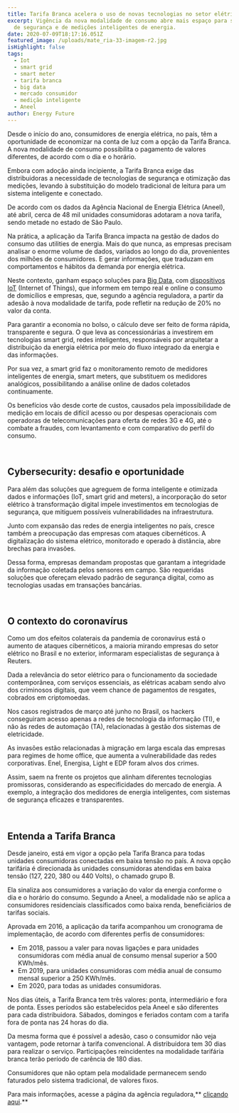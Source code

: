 ```yaml
---
title: Tarifa Branca acelera o uso de novas tecnologias no setor elétrico
excerpt: Vigência da nova modalidade de consumo abre mais espaço para soluções
  de segurança e de medições inteligentes de energia.
date: 2020-07-09T18:17:16.051Z
featured_image: /uploads/mate_ria-33-imagem-r2.jpg
isHighlight: false
tags:
  - Iot
  - smart grid
  - smart meter
  - tarifa branca
  - big data
  - mercado consumidor
  - medição inteligente
  - Aneel
author: Energy Future
---
```

Desde o início do ano, consumidores de energia elétrica, no país, têm a oportunidade de economizar na conta de luz com a opção da Tarifa Branca. A nova modalidade de consumo possibilita o pagamento de valores diferentes, de acordo com o dia e o horário.

Embora com adoção ainda incipiente, a Tarifa Branca exige das distribuidoras a necessidade de tecnologias de segurança e otimização das medições, levando à substituição do modelo tradicional de leitura para um sistema inteligente e conectado.

De acordo com os dados da Agência Nacional de Energia Elétrica (Aneel), até abril, cerca de 48 mil unidades consumidoras adotaram a nova tarifa, sendo metade no estado de São Paulo.

Na prática, a aplicação da Tarifa Branca impacta na gestão de dados do consumo das utilities de energia. Mais do que nunca, as empresas precisam analisar o enorme volume de dados, variados ao longo do dia, provenientes dos milhões de consumidores. E gerar informações, que traduzam em comportamentos e hábitos da demanda por energia elétrica.

Neste contexto, ganham espaço soluções para [Big Data](https://www.energyfuture.com.br/noticias/crises-potencializam-ainda-mais-uso-de-dados/), com [dispositivos IoT](https://www.energyfuture.com.br/noticias/o-que-voce-sabe-sobre-internet-das-coisas-io-t/) (Internet of Things), que informem em tempo real e online o consumo de domicílios e empresas, que, segundo a agência reguladora, a partir da adesão à nova modalidade de tarifa, pode refletir na redução de 20% no valor da conta.

Para garantir a economia no bolso, o cálculo deve ser feito de forma rápida, transparente e segura. O que leva as concessionárias a investirem em tecnologias smart grid, redes inteligentes, responsáveis por arquitetar a distribuição da energia elétrica por meio do fluxo integrado da energia e das informações.

Por sua vez, a smart grid faz o monitoramento remoto de medidores inteligentes de energia, smart meters, que substituem os medidores analógicos, possibilitando a análise online de dados coletados continuamente.

Os benefícios vão desde corte de custos, causados pela impossibilidade de medição em locais de difícil acesso ou por despesas operacionais com operadoras de telecomunicações para oferta de redes 3G e 4G, até o combate a fraudes, com levantamento e com comparativo do perfil do consumo.

<br>

## Cybersecurity: desafio e oportunidade

Para além das soluções que agreguem de forma inteligente e otimizada dados e informações (IoT, smart grid and meters), a incorporação do setor elétrico à transformação digital impele investimentos em tecnologias de segurança, que mitiguem possíveis vulnerabilidades na infraestrutura.

Junto com expansão das redes de energia inteligentes no país, cresce também a preocupação das empresas com ataques cibernéticos. A digitalização do sistema elétrico, monitorado e operado à distância, abre brechas para invasões.

Dessa forma, empresas demandam propostas que garantam a integridade da informação coletada pelos sensores em campo. São requeridas soluções que ofereçam elevado padrão de segurança digital, como as tecnologias usadas em transações bancárias.

<bR>

## O contexto do coronavírus

Como um dos efeitos colaterais da pandemia de coronavírus está o aumento de ataques cibernéticos, a maioria mirando empresas do setor elétrico no Brasil e no exterior, informaram especialistas de segurança à Reuters.

Dada a relevância do setor elétrico para o funcionamento da sociedade contemporânea, com serviços essenciais, as elétricas acabam sendo alvo dos criminosos digitais, que veem chance de pagamentos de resgates, cobrados em criptomoedas.

Nos casos registrados de março até junho no Brasil, os hackers conseguiram acesso apenas a redes de tecnologia da informação (TI), e não às redes de automação (TA), relacionadas à gestão dos sistemas de eletricidade.

As invasões estão relacionadas à migração em larga escala das empresas para regimes de home office, que aumenta a vulnerabilidade das redes corporativas. Enel, Energisa, Light e EDP foram alvos dos crimes.

Assim, saem na frente os projetos que alinham diferentes tecnologias promissoras, considerando as especificidades do mercado de energia. A exemplo, a integração dos medidores de energia inteligentes, com sistemas de segurança eficazes e transparentes.

<br>

## Entenda a Tarifa Branca

Desde janeiro, está em vigor a opção pela Tarifa Branca para todas unidades consumidoras conectadas em baixa tensão no país. A nova opção tarifária é direcionada às unidades consumidoras atendidas em baixa tensão (127, 220, 380 ou 440 Volts), o chamado grupo B.

Ela sinaliza aos consumidores a variação do valor da energia conforme o dia e o horário do consumo. Segundo a Aneel, a modalidade não se aplica a consumidores residenciais classificados como baixa renda, beneficiários de tarifas sociais.

Aprovada em 2016, a aplicação da tarifa acompanhou um cronograma de implementação, de acordo com diferentes perfis de consumidores:

* Em 2018, passou a valer para novas ligações e para unidades consumidoras com média anual de consumo mensal superior a 500 KWh/mês.
* Em 2019, para unidades consumidoras com média anual de consumo mensal superior a 250 KWh/mês.
* Em 2020, para todas as unidades consumidoras.

Nos dias úteis, a Tarifa Branca tem três valores: ponta, intermediário e fora de ponta. Esses períodos são estabelecidos pela Aneel e são diferentes para cada distribuidora. Sábados, domingos e feriados contam com a tarifa fora de ponta nas 24 horas do dia.

Da mesma forma que é possível a adesão, caso o consumidor não veja vantagem, pode retornar à tarifa convencional. A distribuidora tem 30 dias para realizar o serviço. Participações reincidentes na modalidade tarifária branca terão período de carência de 180 dias.

Consumidores que não optam pela modalidade permanecem sendo faturados pelo sistema tradicional, de valores fixos.

Para mais informações, acesse a página da agência reguladora,** [clicando aqui](https://www.aneel.gov.br/tarifa-branca).**